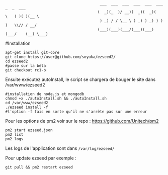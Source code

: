 ```
                                          ___  ___  ___  ___  ___  ___     _  _  ___ 
                                         (  _)(_  )/ __)(  _)(  _)(   \   ( )( )(__ \
                                          ) _) / / \__ \ ) _) ) _) ) ) )   \\// / __/
                                         (___)(___)(___/(___)(___)(___/    (__) \___)
```

#Installation
```
apt-get install git-core
git clone https://user@github.com/soyuka/ezseed2/
cd ezseed2
#passe sur la béta
git checkout rc1-b
```

Ensuite exécutez autoInstall, le script se chargera de bouger le site dans /var/www/ezseed2

```
#installation de node.js et mongodb
chmod +x ./autoInstall.sh && ./autoInstall.sh
cd /var/www/ezseed2
./ezseed install -f
#l'option -f fais en sorte qu'il ne s'arrête pas sur une erreur
```

Pour les options de pm2 voir sur le repo : https://github.com/Unitech/pm2
```
pm2 start ezseed.json
pm2 list
pm2 logs
```

Les logs de l'application sont dans `/var/log/ezseed/`

Pour update ezseed par exemple :
```
git pull && pm2 restart ezseed
```
